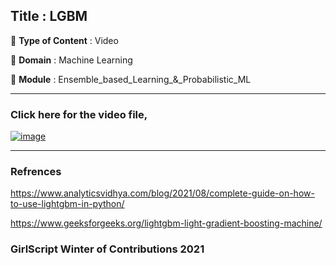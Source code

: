 ## Title : LGBM
🔴 **Type of Content** : Video

🔴 **Domain** : Machine Learning

🔴 **Module** : Ensemble_based_Learning_&_Probabilistic_ML

*********************************************************************

### Click here for the video file,

[![image](https://user-images.githubusercontent.com/63282184/139570896-860d11e6-32c5-4de6-8f38-be9073a8b0b0.png)](https://drive.google.com/file/d/1hFU9jhKUFjFbSwDMsFjKI4gwNmibfLYX/view?usp=sharing)

*********************************************************************

### Refrences

https://www.analyticsvidhya.com/blog/2021/08/complete-guide-on-how-to-use-lightgbm-in-python/

https://www.geeksforgeeks.org/lightgbm-light-gradient-boosting-machine/

### GirlScript Winter of Contributions 2021
